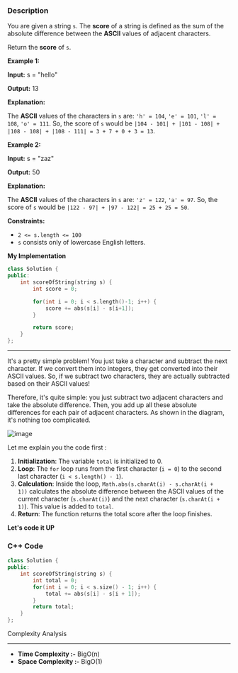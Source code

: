 ### Description

You are given a string `s`. The **score** of a string is defined as the sum of the absolute difference between the **ASCII** values of adjacent characters.

Return the **score** of `s`.

**Example 1:**

**Input:** s = "hello"

**Output:** 13

**Explanation:**

The **ASCII** values of the characters in `s` are: `'h' = 104`, `'e' = 101`, `'l' = 108`, `'o' = 111`. So, the score of `s` would be `|104 - 101| + |101 - 108| + |108 - 108| + |108 - 111| = 3 + 7 + 0 + 3 = 13`.

**Example 2:**

**Input:** s = "zaz"

**Output:** 50

**Explanation:**

The **ASCII** values of the characters in `s` are: `'z' = 122`, `'a' = 97`. So, the score of `s` would be `|122 - 97| + |97 - 122| = 25 + 25 = 50`.

**Constraints:**

- `2 <= s.length <= 100`
- `s` consists only of lowercase English letters.

**My Implementation**

```cpp
class Solution {
public:
    int scoreOfString(string s) {
        int score = 0;

        for(int i = 0; i < s.length()-1; i++) {
            score += abs(s[i] - s[i+1]);
        }

        return score;
    }
};
```

---

It's a pretty simple problem! You just take a character and subtract the next character. If we convert them into integers, they get converted into their ASCII values. So, if we subtract two characters, they are actually subtracted based on their ASCII values!

Therefore, it's quite simple: you just subtract two adjacent characters and take the absolute difference. Then, you add up all these absolute differences for each pair of adjacent characters. As shown in the diagram, it's nothing too complicated.

![image](https://assets.leetcode.com/users/images/9cac69dd-b67a-4580-bda5-9ff61da8c9ac_1717200977.6534123.png)

Let me explain you the code first :

1. **Initialization**: The variable `total` is initialized to 0.
2. **Loop**: The `for` loop runs from the first character (`i = 0`) to the second last character (`i < s.length() - 1`).
3. **Calculation**: Inside the loop, `Math.abs(s.charAt(i) - s.charAt(i + 1))` calculates the absolute difference between the ASCII values of the current character (`s.charAt(i)`) and the next character (`s.charAt(i + 1)`). This value is added to `total`.
4. **Return**: The function returns the total score after the loop finishes.

**Let's code it UP**

### C++ Code

```cpp
class Solution {
public:
    int scoreOfString(string s) {
        int total = 0;
        for(int i = 0; i < s.size() - 1; i++) {
            total += abs(s[i] - s[i + 1]);
        }
        return total;
    }
};
```

Complexity Analysis

---

- **Time Complexity :-** BigO(n)
- **Space Complexity :-** BigO(1)

